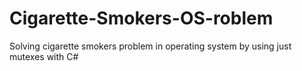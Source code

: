 # Cigarette-Smokers-OS-roblem
Solving cigarette smokers problem in operating system by using just mutexes with C# 
